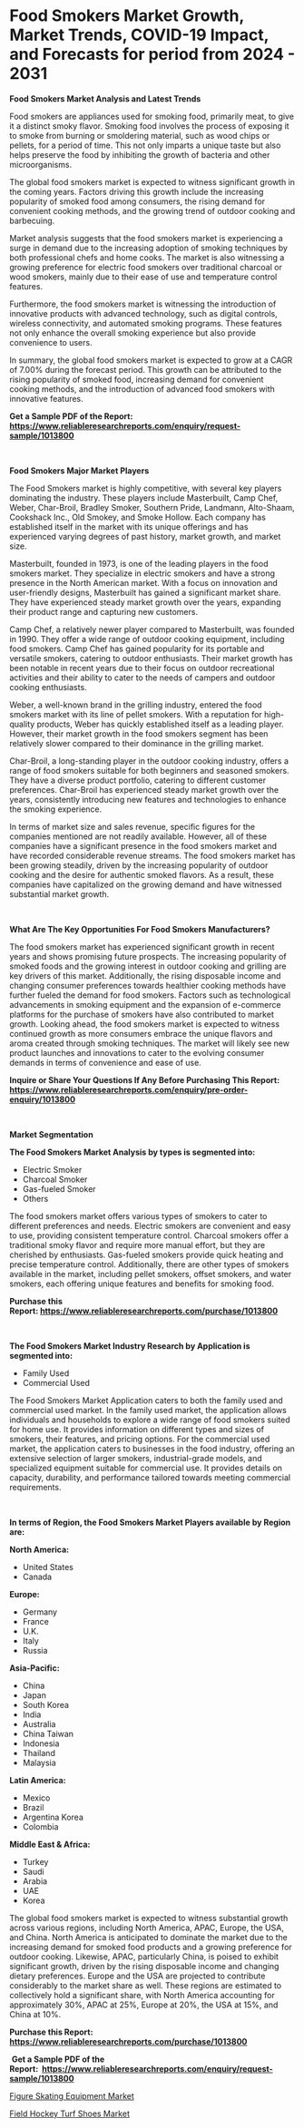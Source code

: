<p><h1>Food Smokers Market Growth, Market Trends, COVID-19 Impact, and Forecasts for period from 2024 - 2031</h1></p><p><strong>Food Smokers Market Analysis and Latest Trends</strong></p>
<p><p>Food smokers are appliances used for smoking food, primarily meat, to give it a distinct smoky flavor. Smoking food involves the process of exposing it to smoke from burning or smoldering material, such as wood chips or pellets, for a period of time. This not only imparts a unique taste but also helps preserve the food by inhibiting the growth of bacteria and other microorganisms.</p><p>The global food smokers market is expected to witness significant growth in the coming years. Factors driving this growth include the increasing popularity of smoked food among consumers, the rising demand for convenient cooking methods, and the growing trend of outdoor cooking and barbecuing.</p><p>Market analysis suggests that the food smokers market is experiencing a surge in demand due to the increasing adoption of smoking techniques by both professional chefs and home cooks. The market is also witnessing a growing preference for electric food smokers over traditional charcoal or wood smokers, mainly due to their ease of use and temperature control features.</p><p>Furthermore, the food smokers market is witnessing the introduction of innovative products with advanced technology, such as digital controls, wireless connectivity, and automated smoking programs. These features not only enhance the overall smoking experience but also provide convenience to users.</p><p>In summary, the global food smokers market is expected to grow at a CAGR of 7.00% during the forecast period. This growth can be attributed to the rising popularity of smoked food, increasing demand for convenient cooking methods, and the introduction of advanced food smokers with innovative features.</p></p>
<p><strong>Get a Sample PDF of the Report:&nbsp; <a href="https://www.reliableresearchreports.com/enquiry/request-sample/1013800">https://www.reliableresearchreports.com/enquiry/request-sample/1013800</a></strong></p>
<p>&nbsp;</p>
<p><strong>Food Smokers Major Market Players</strong></p>
<p><p>The Food Smokers market is highly competitive, with several key players dominating the industry. These players include Masterbuilt, Camp Chef, Weber, Char-Broil, Bradley Smoker, Southern Pride, Landmann, Alto-Shaam, Cookshack Inc., Old Smokey, and Smoke Hollow. Each company has established itself in the market with its unique offerings and has experienced varying degrees of past history, market growth, and market size.</p><p>Masterbuilt, founded in 1973, is one of the leading players in the food smokers market. They specialize in electric smokers and have a strong presence in the North American market. With a focus on innovation and user-friendly designs, Masterbuilt has gained a significant market share. They have experienced steady market growth over the years, expanding their product range and capturing new customers.</p><p>Camp Chef, a relatively newer player compared to Masterbuilt, was founded in 1990. They offer a wide range of outdoor cooking equipment, including food smokers. Camp Chef has gained popularity for its portable and versatile smokers, catering to outdoor enthusiasts. Their market growth has been notable in recent years due to their focus on outdoor recreational activities and their ability to cater to the needs of campers and outdoor cooking enthusiasts.</p><p>Weber, a well-known brand in the grilling industry, entered the food smokers market with its line of pellet smokers. With a reputation for high-quality products, Weber has quickly established itself as a leading player. However, their market growth in the food smokers segment has been relatively slower compared to their dominance in the grilling market.</p><p>Char-Broil, a long-standing player in the outdoor cooking industry, offers a range of food smokers suitable for both beginners and seasoned smokers. They have a diverse product portfolio, catering to different customer preferences. Char-Broil has experienced steady market growth over the years, consistently introducing new features and technologies to enhance the smoking experience.</p><p>In terms of market size and sales revenue, specific figures for the companies mentioned are not readily available. However, all of these companies have a significant presence in the food smokers market and have recorded considerable revenue streams. The food smokers market has been growing steadily, driven by the increasing popularity of outdoor cooking and the desire for authentic smoked flavors. As a result, these companies have capitalized on the growing demand and have witnessed substantial market growth.</p></p>
<p>&nbsp;</p>
<p><strong>What Are The Key Opportunities For Food Smokers Manufacturers?</strong></p>
<p><p>The food smokers market has experienced significant growth in recent years and shows promising future prospects. The increasing popularity of smoked foods and the growing interest in outdoor cooking and grilling are key drivers of this market. Additionally, the rising disposable income and changing consumer preferences towards healthier cooking methods have further fueled the demand for food smokers. Factors such as technological advancements in smoking equipment and the expansion of e-commerce platforms for the purchase of smokers have also contributed to market growth. Looking ahead, the food smokers market is expected to witness continued growth as more consumers embrace the unique flavors and aroma created through smoking techniques. The market will likely see new product launches and innovations to cater to the evolving consumer demands in terms of convenience and ease of use.</p></p>
<p><strong>Inquire or Share Your Questions If Any Before Purchasing This Report: <a href="https://www.reliableresearchreports.com/enquiry/pre-order-enquiry/1013800">https://www.reliableresearchreports.com/enquiry/pre-order-enquiry/1013800</a></strong></p>
<p>&nbsp;</p>
<p><strong>Market Segmentation</strong></p>
<p><strong>The Food Smokers Market Analysis by types is segmented into:</strong></p>
<p><ul><li>Electric Smoker</li><li>Charcoal Smoker</li><li>Gas-fueled Smoker</li><li>Others</li></ul></p>
<p><p>The food smokers market offers various types of smokers to cater to different preferences and needs. Electric smokers are convenient and easy to use, providing consistent temperature control. Charcoal smokers offer a traditional smoky flavor and require more manual effort, but they are cherished by enthusiasts. Gas-fueled smokers provide quick heating and precise temperature control. Additionally, there are other types of smokers available in the market, including pellet smokers, offset smokers, and water smokers, each offering unique features and benefits for smoking food.</p></p>
<p><strong>Purchase this Report:&nbsp;<a href="https://www.reliableresearchreports.com/purchase/1013800">https://www.reliableresearchreports.com/purchase/1013800</a></strong></p>
<p>&nbsp;</p>
<p><strong>The Food Smokers Market Industry Research by Application is segmented into:</strong></p>
<p><ul><li>Family Used</li><li>Commercial Used</li></ul></p>
<p><p>The Food Smokers Market Application caters to both the family used and commercial used market. In the family used market, the application allows individuals and households to explore a wide range of food smokers suited for home use. It provides information on different types and sizes of smokers, their features, and pricing options. For the commercial used market, the application caters to businesses in the food industry, offering an extensive selection of larger smokers, industrial-grade models, and specialized equipment suitable for commercial use. It provides details on capacity, durability, and performance tailored towards meeting commercial requirements.</p></p>
<p>&nbsp;</p>
<p><strong>In terms of Region, the Food Smokers Market Players available by Region are:</strong></p>
<p>
    <p> <strong> North America: </strong>
        <ul>
            <li>United States</li>
            <li>Canada</li>
        </ul>
        </p> 
    <p> <strong> Europe: </strong>
        <ul>
            <li>Germany</li>
            <li>France</li>
            <li>U.K.</li>
            <li>Italy</li>
            <li>Russia</li>
        </ul>
        </p> 
    <p> <strong> Asia-Pacific: </strong>
        <ul>
            <li>China</li>
            <li>Japan</li>
            <li>South Korea</li>
            <li>India</li>
            <li>Australia</li>
            <li>China Taiwan</li>
            <li>Indonesia</li>
            <li>Thailand</li>
            <li>Malaysia</li>
        </ul>
        </p> 
    <p> <strong> Latin America: </strong>
        <ul>
            <li>Mexico</li>
            <li>Brazil</li>
            <li>Argentina Korea</li>
            <li>Colombia</li>
        </ul>
        </p> 
    <p> <strong> Middle East & Africa: </strong>
        <ul>
            <li>Turkey</li>
            <li>Saudi</li>
            <li>Arabia</li>
            <li>UAE</li>
            <li>Korea</li>
        </ul>
    </p>
    </p>
<p><p>The global food smokers market is expected to witness substantial growth across various regions, including North America, APAC, Europe, the USA, and China. North America is anticipated to dominate the market due to the increasing demand for smoked food products and a growing preference for outdoor cooking. Likewise, APAC, particularly China, is poised to exhibit significant growth, driven by the rising disposable income and changing dietary preferences. Europe and the USA are projected to contribute considerably to the market share as well. These regions are estimated to collectively hold a significant share, with North America accounting for approximately 30%, APAC at 25%, Europe at 20%, the USA at 15%, and China at 10%.</p></p>
<p><strong>Purchase this Report: <a href="https://www.reliableresearchreports.com/purchase/1013800">https://www.reliableresearchreports.com/purchase/1013800</a></strong></p>
<p>&nbsp;<strong>Get a Sample PDF of the Report:&nbsp;&nbsp;<a href="https://www.reliableresearchreports.com/enquiry/request-sample/1013800">https://www.reliableresearchreports.com/enquiry/request-sample/1013800</a></strong></p>
<p><strong></strong></p>
<p><p><a href="https://github.com/JameTravis/Market-Research-Report-List-2/blob/main/figure-skating-equipment-market.md">Figure Skating Equipment Market</a></p><p><a href="https://github.com/amonskiyk/Market-Research-Report-List-1/blob/main/field-hockey-turf-shoes-market.md">Field Hockey Turf Shoes Market</a></p></p>